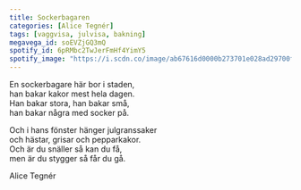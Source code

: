 ```yaml
---
title: Sockerbagaren
categories: [Alice Tegnér]
tags: [vaggvisa, julvisa, bakning]
megavega_id: soEVZjGQ3mQ
spotify_id: 6pRMbc2TwJerFmHf4YimY5
spotify_image: "https://i.scdn.co/image/ab67616d0000b273701e028ad29700fbc3078d96"
---
```


En sockerbagare här bor i staden,  
han bakar kakor mest hela dagen.  
Han bakar stora, han bakar små,  
han bakar några med socker på.

Och i hans fönster hänger julgranssaker  
och hästar, grisar och pepparkakor.  
Och är du snäller så kan du få,  
men är du stygger så får du gå.


Alice Tegnér
